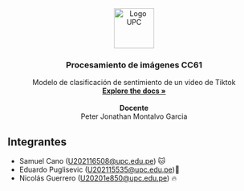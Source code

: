 <!-- HEADER PROJECT LOGO -->
<div align="center">
  <a href="https://github.com/SamuelCano03/Procesamiento-de-imagenes-CC61.git">
    <img src="img/upcLogo.png" alt="Logo UPC" width="80" height="80">
  </a>

  <h3 align="center">Procesamiento de imágenes CC61</h3>

  <p align="center">
    Modelo de clasificación de sentimiento de un video de Tiktok
    <br/>
    <a href="https://github.com/SamuelCano03/Inteligencia-Artificial-CC62.git"><strong>Explore the docs »</strong></a>
    <br/>
    <br/>
    <strong>Docente</strong>
    <br/>
    Peter Jonathan Montalvo Garcia 
  </p>
</div>

<!-- TEAM MEMBERS -->
## Integrantes

- Samuel Cano (U202116508@upc.edu.pe) 🐱
- Eduardo Puglisevic (U202115535@upc.edu.pe)🏀
- Nicolás Guerrero (U20201e850@upc.edu.pe) 🔥
